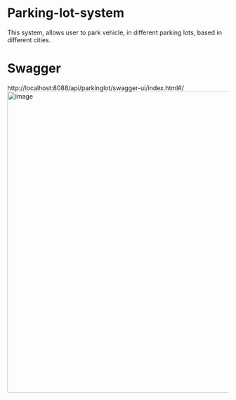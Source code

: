 # Parking-lot-system
This system, allows user to park vehicle, in different parking lots, based in different cities.

# Swagger
http://localhost:8088/api/parkinglot/swagger-ui/index.html#/
<img width="684" alt="image" src="https://github.com/user-attachments/assets/10962897-44e4-4d31-89b9-628ca45ec5c2">


